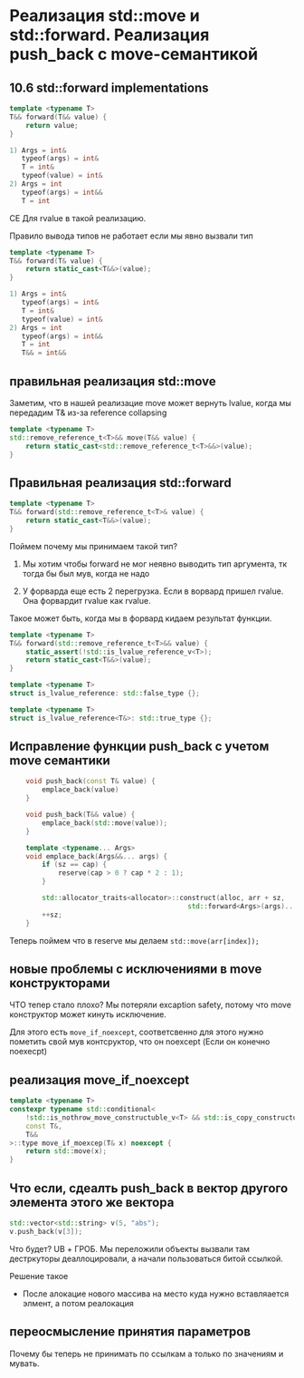#  Реализация std::move и std::forward. Реализация push_back с move-семантикой

## 10.6 std::forward implementations

```c++
template <typename T>
T&& forward(T&& value) {
    return value;
}

1) Args = int&
   typeof(args) = int&
   T = int&
   typeof(value) = int&
2) Args = int
   typeof(args) = int&&
   T = int
```

CE Для rvalue в такой реализацию.

Правило вывода типов не работает если мы явно вызвали тип

```c++
template <typename T>
T&& forward(T& value) {
    return static_cast<T&&>(value);
}

1) Args = int&
   typeof(args) = int&
   T = int&
   typeof(value) = int&
2) Args = int
   typeof(args) = int&&
   T = int
   T&& = int&&
```

## правильная реализация std::move

Заметим, что в нашей реализацие move может вернуть lvalue, когда мы передадим T& из-за reference collapsing

```c++
template <typename T>
std::remove_reference_t<T>&& move(T&& value) {
    return static_cast<std::remove_reference_t<T>&&>(value);
}
```

## Правильная реализация std::forward

```c++
template <typename T>
T&& forward(std::remove_reference_t<T>& value) {
    return static_cast<T&&>(value);
}
```

Поймем почему мы принимаем такой тип?
1) Мы хотим чтобы forward не мог неявно выводить тип аргумента, тк тогда бы был мув, когда не надо

2) У форварда еще есть 2 перегрузка. Если в ворвард пришел rvalue. Она форвардит rvalue как rvalue.

Такое может быть, когда мы в форвард кидаем результат функции.

```c++
template <typename T>
T&& forward(std::remove_reference_t<T>&& value) {
    static_assert(!std::is_lvalue_reference_v<T>);
    return static_cast<T&&>(value);
}
```

```c++
template <typename T>
struct is_lvalue_reference: std::false_type {};

template <typename T>
struct is_lvalue_reference<T&>: std::true_type {};

```


## Исправление функции push_back с учетом move семантики

```c++
    void push_back(const T& value) {
        emplace_back(value)
    }

    void push_back(T&& value) {
        emplace_back(std::move(value));
    }

    template <typename... Args>
    void emplace_back(Args&&... args) {
        if (sz == cap) {
            reserve(cap > 0 ? cap * 2 : 1);
        }

        std::allocator_traits<allocator>::construct(alloc, arr + sz,
                                            std::forward<Args>(args)...);
        ++sz;
    }
```

Теперь поймем что в reserve мы делаем ```std::move(arr[index]);```

## новые проблемы с исключениями в move конструкторами

ЧТО тепер стало плохо? Мы потеряли excaption safety, потому что move конструктор может кинуть исключение.

Для этого есть ```move_if_noexcept```, соответсвенно для этого нужно пометить свой мув контсруктор, что он noexcept
(Если он конечно noexecpt)

## реализация move_if_noexcept

```c++
template <typename T>
constexpr typename std::conditional<
    !std::is_nothrow_move_constructuble_v<T> && std::is_copy_constructuble_v<T>,
    const T&,
    T&&
>::type move_if_moexcep(T& x) noexcept {
    return std::move(x);
}
```

## Что если, сдеалть push_back в вектор другого элемента этого же вектора

```c++
std::vector<std::string> v(5, "abs");
v.push_back(v[3]);
```

Что будет? UB + ГРОБ. Мы переложили объекты вызвали там дестркуторы деаллоцировали, а начали пользоваться битой ссылкой.

Решение такое
- После алокацие нового массива на место куда нужно вставляается элмент, а потом реалокация

## переосмысление принятия параметров

Почему бы теперь не принимать по ссылкам а только по значениям и мувать.


